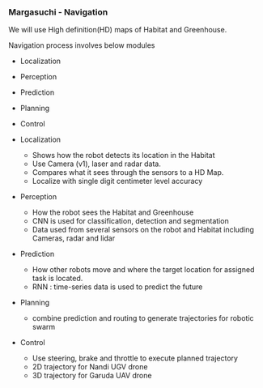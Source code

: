 ### Margasuchi - Navigation

We will use High definition(HD) maps of Habitat and Greenhouse.

Navigation process involves below modules
* Localization
* Perception
* Prediction
* Planning
* Control


* Localization 
  * Shows how the robot detects its location in the Habitat
  * Use Camera (v1), laser and radar data.
  * Compares what it sees through the sensors to a HD Map.
  * Localize with single digit centimeter level accuracy

* Perception
  * How the robot sees the Habitat and Greenhouse
  * CNN is used for classification, detection and segmentation
  * Data used from several sensors on the robot and Habitat including Cameras, radar and lidar

* Prediction
  * How other robots move and where the target location for assigned task is located. 
  * RNN : time-series data is used to predict the future

* Planning
  * combine prediction and routing to generate trajectories for robotic swarm

* Control
  * Use steering, brake and throttle to execute planned trajectory
  * 2D trajectory for Nandi UGV drone
  * 3D trajectory for Garuda UAV drone